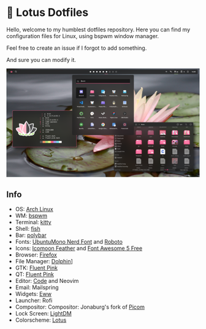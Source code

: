 # 🌸 **Lotus Dotfiles**

Hello, welcome to my humblest dotfiles repository. Here you can find my configuration files for Linux, using bspwm window manager.

Feel free to create an issue if I forgot to add something.

And sure you can modify it.

![Screenshot](https://raw.githubusercontent.com/SkyLissh/dotfiles/main/.screenshots/screenshot.png)

## Info

- OS: [Arch Linux](https://www.archlinux.org/)
- WM: [bspwm](https://github.com/baskerville/bspwm)
- Terminal: [kitty](https://sw.kovidgoyal.net/kitty/quickstart/)
- Shell: [fish](https://www.fishshell.com/)
- Bar: [polybar](https://github.com/polybar/polybar)
- Fonts: [UbuntuMono Nerd Font](https://github.com/ryanoasis/nerd-fonts) and [Roboto](https://fonts.google.com/specimen/Roboto)
- Icons:  [Icomoon Feather](https://aur.archlinux.org/packages/ttf-icomoon-feather/) and [Font Awesome 5 Free](https://www.fontawesome.com)
- Browser: [Firefox](https://www.mozilla.org/en-US/firefox/new/)
- File Manager: [Dolphin](https://dolphin-emu.org/)]
- GTK: [Fluent Pink](https://github.com/vinceliuice/Fluent-gtk-theme)
- QT: [Fluent Pink](https://www.pling.com/p/1499836/)
- Editor: [Code](https://code.visualstudio.com/) and Neovim
- Email: Mailspring
- Widgets: [Eww](https://github.com/elkowar/eww)
- Launcher: Rofi
- Compositor: Compositor: Jonaburg's fork of [Picom](https://github.com/jonaburg/picom)
- Lock Screen: [LightDM](https://github.com/canonical/lightdm)
- Colorscheme: [Lotus](https://github.com/skylissh/lotus-theme-vscode)

